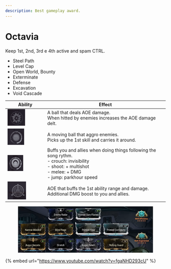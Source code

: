 ```yaml
---
description: Best gameplay award.
---
```


# Octavia

Keep 1st, 2nd, 3rd e 4th active and spam CTRL.

* Steel Path
* Level Cap
* Open World, Bounty
* Exterminate
* Defense
* Excavation
* Void Cascade

<table><thead><tr><th width="111">Ability</th><th>Effect</th></tr></thead><tbody><tr><td><img src=".gitbook/assets/image (57).png" alt="" data-size="original"></td><td>A ball that deals AOE damage.<br>When hitted by enemies increases the AOE damage delt.</td></tr><tr><td><img src=".gitbook/assets/image (58).png" alt="" data-size="original"></td><td>A moving ball that aggro enemies.<br>Picks up the 1st skill and carries it around.</td></tr><tr><td><img src=".gitbook/assets/image (59).png" alt="" data-size="original"></td><td>Buffs you and allies when doing things following the song rythm.<br>- crouch: invisibility<br>- shoot: + multishot<br>- melee: + DMG<br>- jump: parkhour speed</td></tr><tr><td><img src=".gitbook/assets/image (60).png" alt="" data-size="original"></td><td>AOE that buffs the 1st ability range and damage.<br>Additional DMG boost to you and allies.</td></tr></tbody></table>

<figure><img src=".gitbook/assets/image (163).png" alt=""><figcaption></figcaption></figure>

{% embed url="https://www.youtube.com/watch?v=fgaNHD293cU" %}
